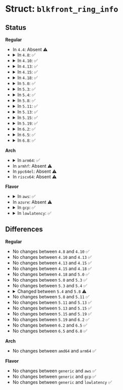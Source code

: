 # Struct: <code>blkfront_ring_info</code>

## Status
<b>Regular</b>
<ul>
<li>
In <code>4.4</code>: Absent ⚠️
</li>
<li>
<details>
<summary>In <code>4.8</code>: ✅</summary>

```c
struct blkfront_ring_info {
    spinlock_t ring_lock;
    struct blkif_front_ring ring;
    unsigned int ring_ref[16];
    unsigned int evtchn;
    unsigned int irq;
    struct work_struct work;
    struct gnttab_free_callback callback;
    struct blk_shadow shadow[512];
    struct list_head indirect_pages;
    struct list_head grants;
    unsigned int persistent_gnts_c;
    long unsigned int shadow_free;
    struct blkfront_info *dev_info;
};
```
</details>
</li>
<li>
<details>
<summary>In <code>4.10</code>: ✅</summary>

```c
struct blkfront_ring_info {
    spinlock_t ring_lock;
    struct blkif_front_ring ring;
    unsigned int ring_ref[16];
    unsigned int evtchn;
    unsigned int irq;
    struct work_struct work;
    struct gnttab_free_callback callback;
    struct blk_shadow shadow[512];
    struct list_head indirect_pages;
    struct list_head grants;
    unsigned int persistent_gnts_c;
    long unsigned int shadow_free;
    struct blkfront_info *dev_info;
};
```
</details>
</li>
<li>
<details>
<summary>In <code>4.13</code>: ✅</summary>

```c
struct blkfront_ring_info {
    spinlock_t ring_lock;
    struct blkif_front_ring ring;
    unsigned int ring_ref[16];
    unsigned int evtchn;
    unsigned int irq;
    struct work_struct work;
    struct gnttab_free_callback callback;
    struct blk_shadow shadow[512];
    struct list_head indirect_pages;
    struct list_head grants;
    unsigned int persistent_gnts_c;
    long unsigned int shadow_free;
    struct blkfront_info *dev_info;
};
```
</details>
</li>
<li>
<details>
<summary>In <code>4.15</code>: ✅</summary>

```c
struct blkfront_ring_info {
    spinlock_t ring_lock;
    struct blkif_front_ring ring;
    unsigned int ring_ref[16];
    unsigned int evtchn;
    unsigned int irq;
    struct work_struct work;
    struct gnttab_free_callback callback;
    struct blk_shadow shadow[512];
    struct list_head indirect_pages;
    struct list_head grants;
    unsigned int persistent_gnts_c;
    long unsigned int shadow_free;
    struct blkfront_info *dev_info;
};
```
</details>
</li>
<li>
<details>
<summary>In <code>4.18</code>: ✅</summary>

```c
struct blkfront_ring_info {
    spinlock_t ring_lock;
    struct blkif_front_ring ring;
    unsigned int ring_ref[16];
    unsigned int evtchn;
    unsigned int irq;
    struct work_struct work;
    struct gnttab_free_callback callback;
    struct blk_shadow shadow[512];
    struct list_head indirect_pages;
    struct list_head grants;
    unsigned int persistent_gnts_c;
    long unsigned int shadow_free;
    struct blkfront_info *dev_info;
};
```
</details>
</li>
<li>
<details>
<summary>In <code>5.0</code>: ✅</summary>

```c
struct blkfront_ring_info {
    spinlock_t ring_lock;
    struct blkif_front_ring ring;
    unsigned int ring_ref[16];
    unsigned int evtchn;
    unsigned int irq;
    struct work_struct work;
    struct gnttab_free_callback callback;
    struct blk_shadow shadow[512];
    struct list_head indirect_pages;
    struct list_head grants;
    unsigned int persistent_gnts_c;
    long unsigned int shadow_free;
    struct blkfront_info *dev_info;
};
```
</details>
</li>
<li>
<details>
<summary>In <code>5.3</code>: ✅</summary>

```c
struct blkfront_ring_info {
    spinlock_t ring_lock;
    struct blkif_front_ring ring;
    unsigned int ring_ref[16];
    unsigned int evtchn;
    unsigned int irq;
    struct work_struct work;
    struct gnttab_free_callback callback;
    struct blk_shadow shadow[512];
    struct list_head indirect_pages;
    struct list_head grants;
    unsigned int persistent_gnts_c;
    long unsigned int shadow_free;
    struct blkfront_info *dev_info;
};
```
</details>
</li>
<li>
<details>
<summary>In <code>5.4</code>: ✅</summary>

```c
struct blkfront_ring_info {
    spinlock_t ring_lock;
    struct blkif_front_ring ring;
    unsigned int ring_ref[16];
    unsigned int evtchn;
    unsigned int irq;
    struct work_struct work;
    struct gnttab_free_callback callback;
    struct blk_shadow shadow[512];
    struct list_head indirect_pages;
    struct list_head grants;
    unsigned int persistent_gnts_c;
    long unsigned int shadow_free;
    struct blkfront_info *dev_info;
};
```
</details>
</li>
<li>
<details>
<summary>In <code>5.8</code>: ✅</summary>

```c
struct blkfront_ring_info {
    spinlock_t ring_lock;
    struct blkif_front_ring ring;
    unsigned int ring_ref[16];
    unsigned int evtchn;
    unsigned int irq;
    struct work_struct work;
    struct gnttab_free_callback callback;
    struct list_head indirect_pages;
    struct list_head grants;
    unsigned int persistent_gnts_c;
    long unsigned int shadow_free;
    struct blkfront_info *dev_info;
    struct blk_shadow shadow[0];
};
```
</details>
</li>
<li>
<details>
<summary>In <code>5.11</code>: ✅</summary>

```c
struct blkfront_ring_info {
    spinlock_t ring_lock;
    struct blkif_front_ring ring;
    unsigned int ring_ref[16];
    unsigned int evtchn;
    unsigned int irq;
    struct work_struct work;
    struct gnttab_free_callback callback;
    struct list_head indirect_pages;
    struct list_head grants;
    unsigned int persistent_gnts_c;
    long unsigned int shadow_free;
    struct blkfront_info *dev_info;
    struct blk_shadow shadow[0];
};
```
</details>
</li>
<li>
<details>
<summary>In <code>5.13</code>: ✅</summary>

```c
struct blkfront_ring_info {
    spinlock_t ring_lock;
    struct blkif_front_ring ring;
    unsigned int ring_ref[16];
    unsigned int evtchn;
    unsigned int irq;
    struct work_struct work;
    struct gnttab_free_callback callback;
    struct list_head indirect_pages;
    struct list_head grants;
    unsigned int persistent_gnts_c;
    long unsigned int shadow_free;
    struct blkfront_info *dev_info;
    struct blk_shadow shadow[0];
};
```
</details>
</li>
<li>
<details>
<summary>In <code>5.15</code>: ✅</summary>

```c
struct blkfront_ring_info {
    spinlock_t ring_lock;
    struct blkif_front_ring ring;
    unsigned int ring_ref[16];
    unsigned int evtchn;
    unsigned int irq;
    struct work_struct work;
    struct gnttab_free_callback callback;
    struct list_head indirect_pages;
    struct list_head grants;
    unsigned int persistent_gnts_c;
    long unsigned int shadow_free;
    struct blkfront_info *dev_info;
    struct blk_shadow shadow[0];
};
```
</details>
</li>
<li>
<details>
<summary>In <code>5.19</code>: ✅</summary>

```c
struct blkfront_ring_info {
    spinlock_t ring_lock;
    struct blkif_front_ring ring;
    unsigned int ring_ref[16];
    unsigned int evtchn;
    unsigned int irq;
    struct work_struct work;
    struct gnttab_free_callback callback;
    struct list_head indirect_pages;
    struct list_head grants;
    unsigned int persistent_gnts_c;
    long unsigned int shadow_free;
    struct blkfront_info *dev_info;
    struct blk_shadow shadow[0];
};
```
</details>
</li>
<li>
<details>
<summary>In <code>6.2</code>: ✅</summary>

```c
struct blkfront_ring_info {
    spinlock_t ring_lock;
    struct blkif_front_ring ring;
    unsigned int ring_ref[16];
    unsigned int evtchn;
    unsigned int irq;
    struct work_struct work;
    struct gnttab_free_callback callback;
    struct list_head indirect_pages;
    struct list_head grants;
    unsigned int persistent_gnts_c;
    long unsigned int shadow_free;
    struct blkfront_info *dev_info;
    struct blk_shadow shadow[0];
};
```
</details>
</li>
<li>
<details>
<summary>In <code>6.5</code>: ✅</summary>

```c
struct blkfront_ring_info {
    spinlock_t ring_lock;
    struct blkif_front_ring ring;
    unsigned int ring_ref[16];
    unsigned int evtchn;
    unsigned int irq;
    struct work_struct work;
    struct gnttab_free_callback callback;
    struct list_head indirect_pages;
    struct list_head grants;
    unsigned int persistent_gnts_c;
    long unsigned int shadow_free;
    struct blkfront_info *dev_info;
    struct blk_shadow shadow[0];
};
```
</details>
</li>
<li>
<details>
<summary>In <code>6.8</code>: ✅</summary>

```c
struct blkfront_ring_info {
    spinlock_t ring_lock;
    struct blkif_front_ring ring;
    unsigned int ring_ref[16];
    unsigned int evtchn;
    unsigned int irq;
    struct work_struct work;
    struct gnttab_free_callback callback;
    struct list_head indirect_pages;
    struct list_head grants;
    unsigned int persistent_gnts_c;
    long unsigned int shadow_free;
    struct blkfront_info *dev_info;
    struct blk_shadow shadow[0];
};
```
</details>
</li>
</ul>
<b>Arch</b>
<ul>
<li>
<details>
<summary>In <code>arm64</code>: ✅</summary>

```c
struct blkfront_ring_info {
    spinlock_t ring_lock;
    struct blkif_front_ring ring;
    unsigned int ring_ref[16];
    unsigned int evtchn;
    unsigned int irq;
    struct work_struct work;
    struct gnttab_free_callback callback;
    struct blk_shadow shadow[512];
    struct list_head indirect_pages;
    struct list_head grants;
    unsigned int persistent_gnts_c;
    long unsigned int shadow_free;
    struct blkfront_info *dev_info;
};
```
</details>
</li>
<li>
In <code>armhf</code>: Absent ⚠️
</li>
<li>
In <code>ppc64el</code>: Absent ⚠️
</li>
<li>
In <code>riscv64</code>: Absent ⚠️
</li>
</ul>
<b>Flavor</b>
<ul>
<li>
<details>
<summary>In <code>aws</code>: ✅</summary>

```c
struct blkfront_ring_info {
    spinlock_t ring_lock;
    struct blkif_front_ring ring;
    unsigned int ring_ref[16];
    unsigned int evtchn;
    unsigned int irq;
    struct work_struct work;
    struct gnttab_free_callback callback;
    struct blk_shadow shadow[512];
    struct list_head indirect_pages;
    struct list_head grants;
    unsigned int persistent_gnts_c;
    long unsigned int shadow_free;
    struct blkfront_info *dev_info;
};
```
</details>
</li>
<li>
In <code>azure</code>: Absent ⚠️
</li>
<li>
<details>
<summary>In <code>gcp</code>: ✅</summary>

```c
struct blkfront_ring_info {
    spinlock_t ring_lock;
    struct blkif_front_ring ring;
    unsigned int ring_ref[16];
    unsigned int evtchn;
    unsigned int irq;
    struct work_struct work;
    struct gnttab_free_callback callback;
    struct blk_shadow shadow[512];
    struct list_head indirect_pages;
    struct list_head grants;
    unsigned int persistent_gnts_c;
    long unsigned int shadow_free;
    struct blkfront_info *dev_info;
};
```
</details>
</li>
<li>
<details>
<summary>In <code>lowlatency</code>: ✅</summary>

```c
struct blkfront_ring_info {
    spinlock_t ring_lock;
    struct blkif_front_ring ring;
    unsigned int ring_ref[16];
    unsigned int evtchn;
    unsigned int irq;
    struct work_struct work;
    struct gnttab_free_callback callback;
    struct blk_shadow shadow[512];
    struct list_head indirect_pages;
    struct list_head grants;
    unsigned int persistent_gnts_c;
    long unsigned int shadow_free;
    struct blkfront_info *dev_info;
};
```
</details>
</li>
</ul>

## Differences
<b>Regular</b>
<ul>
<li>
No changes between <code>4.8</code> and <code>4.10</code> ✅
</li>
<li>
No changes between <code>4.10</code> and <code>4.13</code> ✅
</li>
<li>
No changes between <code>4.13</code> and <code>4.15</code> ✅
</li>
<li>
No changes between <code>4.15</code> and <code>4.18</code> ✅
</li>
<li>
No changes between <code>4.18</code> and <code>5.0</code> ✅
</li>
<li>
No changes between <code>5.0</code> and <code>5.3</code> ✅
</li>
<li>
No changes between <code>5.3</code> and <code>5.4</code> ✅
</li>
<li>
<details>
<summary>Changed between <code>5.4</code> and <code>5.8</code> ⚠️</summary>
<ul>
<li>
<b>Field type changed. </b>
<code>struct blk_shadow shadow[512]</code> ➡️ <code>struct blk_shadow shadow[0]</code>
</li>
</ul>
</details>
</li>
<li>
No changes between <code>5.8</code> and <code>5.11</code> ✅
</li>
<li>
No changes between <code>5.11</code> and <code>5.13</code> ✅
</li>
<li>
No changes between <code>5.13</code> and <code>5.15</code> ✅
</li>
<li>
No changes between <code>5.15</code> and <code>5.19</code> ✅
</li>
<li>
No changes between <code>5.19</code> and <code>6.2</code> ✅
</li>
<li>
No changes between <code>6.2</code> and <code>6.5</code> ✅
</li>
<li>
No changes between <code>6.5</code> and <code>6.8</code> ✅
</li>
</ul>
<b>Arch</b>
<ul>
<li>
No changes between <code>amd64</code> and <code>arm64</code> ✅
</li>
</ul>
<b>Flavor</b>
<ul>
<li>
No changes between <code>generic</code> and <code>aws</code> ✅
</li>
<li>
No changes between <code>generic</code> and <code>gcp</code> ✅
</li>
<li>
No changes between <code>generic</code> and <code>lowlatency</code> ✅
</li>
</ul>
